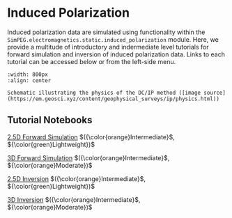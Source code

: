 Induced Polarization
======================

Induced polarization data are simulated using functionality within the ``SimPEG.electromagnetics.static.induced_polarization`` module. Here, we provide a multitude of introductory and indermediate level tutorials for forward simulation and inversion of induced polarization data. Links to each tutorial can be accessed below or from the left-side menu.

```{figure} ../assets/website_images/dcip_physics.png
:width: 800px
:align: center

Schematic illustrating the physics of the DC/IP method ([image source](https://em.geosci.xyz/content/geophysical_surveys/ip/physics.html))
```

## Tutorial Notebooks

[2.5D Forward Simulation](06-ip/fwd_dcip_2d) $({\color{orange}Intermediate}$, ${\color{green}Lightweight})$
<br />

[3D Forward Simulation](06-ip/fwd_dcip_3d) $({\color{orange}Intermediate}$, ${\color{orange}Moderate})$
<br />

[2.5D Inversion](06-ip/inv_dcip_2d) $({\color{orange}Intermediate}$, ${\color{green}Lightweight})$
<br />

[3D Inversion](06-ip/inv_dcip_3d) $({\color{orange}Intermediate}$, ${\color{orange}Moderate})$
<br />
